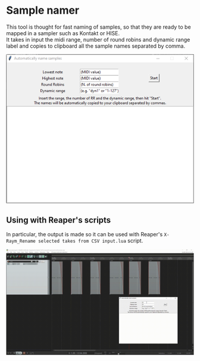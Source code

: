 # Sample namer

This tool is thought for fast naming of samples, so that they are ready to be mapped in a sampler such as Kontakt or HISE.  
It takes in input the midi range, number of round robins and dynamic range label and copies to clipboard all the sample names separated by comma.

![](rsc\sample_namer_window.png)

## Using with Reaper's scripts
In particular, the output is made so it can be used with Reaper's `X-Raym_Rename selected takes from CSV input.lua` script.

![](rsc\snxraym.gif)